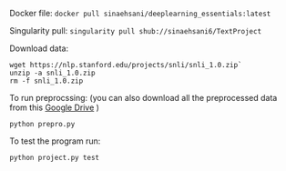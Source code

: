 Docker file:
`docker pull sinaehsani/deeplearning_essentials:latest`

Singularity pull:
`singularity pull shub://sinaehsani6/TextProject`

Download data:
```
wget https://nlp.stanford.edu/projects/snli/snli_1.0.zip` 
unzip -a snli_1.0.zip
rm -f snli_1.0.zip
```

To run preprocssing: (you can also download all the preprocessed data from this [Google Drive](https://drive.google.com/open?id=1xEvVzC2MG-WigYSGT4syaP-3shVXI2xF "Preprocessed Data") )
```
python prepro.py
```

To test the program run:
```
python project.py test
```
